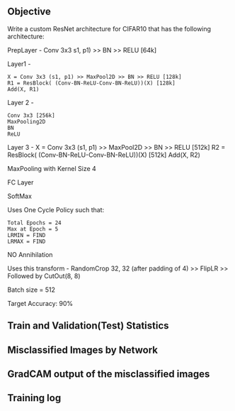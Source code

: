 Objective
-----------

Write a custom ResNet architecture for CIFAR10 that has the following architecture:

PrepLayer - 
    Conv 3x3 s1, p1) >> BN >> RELU [64k]
  
Layer1 -


    X = Conv 3x3 (s1, p1) >> MaxPool2D >> BN >> RELU [128k]
    R1 = ResBlock( (Conv-BN-ReLU-Conv-BN-ReLU))(X) [128k] 
    Add(X, R1)
  
Layer 2 -


    Conv 3x3 [256k]
    MaxPooling2D
    BN
    ReLU
  
Layer 3 -
    X = Conv 3x3 (s1, p1) >> MaxPool2D >> BN >> RELU [512k]
    R2 = ResBlock( (Conv-BN-ReLU-Conv-BN-ReLU))(X) [512k]
    Add(X, R2)
  
MaxPooling with Kernel Size 4

FC Layer 

SoftMax

Uses One Cycle Policy such that:

    Total Epochs = 24
    Max at Epoch = 5
    LRMIN = FIND
    LRMAX = FIND
NO Annihilation

Uses this transform -
  RandomCrop 32, 32 (after padding of 4) >> FlipLR >> Followed by CutOut(8, 8)

Batch size = 512

Target Accuracy: 90% 


Train and Validation(Test) Statistics
------------------------------------


Misclassified Images by Network
-------------------------------


GradCAM output of the misclassified images
------------------------------------------


Training log
-------------
